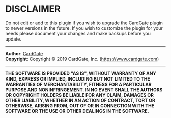 DISCLAIMER
==========
Do not edit or add to this plugin if you wish to upgrade the CardGate plugin
to newer versions in the future. If you wish to customize the plugin for your
needs please document your changes and make backups before you update.
___

**Author**: [CardGate](integration@cardgate.com)\
**Copyright**: Copyright &copy; 2019 CardGate, Inc. (https://www.cardgate.com)
___

**THE SOFTWARE IS PROVIDED "AS IS", WITHOUT WARRANTY OF ANY KIND, EXPRESS OR IMPLIED,
INCLUDING BUT NOT LIMITED TO THE WARRANTIES OF MERCHANTABILITY, FITNESS FOR A PARTICULAR
PURPOSE AND NONINFRINGEMENT. IN NO EVENT SHALL THE AUTHORS OR COPYRIGHT
HOLDERS BE LIABLE FOR ANY CLAIM, DAMAGES OR OTHER LIABILITY, WHETHER IN AN
ACTION OF CONTRACT, TORT OR OTHERWISE, ARISING FROM, OUT OF OR IN CONNECTION
WITH THE SOFTWARE OR THE USE OR OTHER DEALINGS IN THE SOFTWARE.**